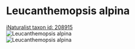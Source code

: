 
Leucanthemopsis alpina
======================
  
[iNaturalist taxon id: 208915](https://www.inaturalist.org/taxa/208915)  
![Leucanthemopsis alpina](https://inaturalist-open-data.s3.amazonaws.com/photos/148972964/medium.jpeg)  
![Leucanthemopsis alpina](https://inaturalist-open-data.s3.amazonaws.com/photos/148972964/medium.jpeg)